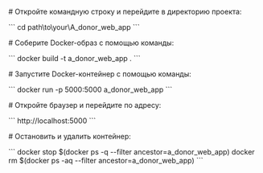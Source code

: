 \# Откройте командную строку и перейдите в директорию проекта:

\```
cd path\to\your\A_donor_web_app
\```

\# Соберите Docker-образ с помощью команды:

\```
docker build -t a_donor_web_app .
\```

\# Запустите Docker-контейнер с помощью команды:

\```
docker run -p 5000:5000 a_donor_web_app
\```

\# Откройте браузер и перейдите по адресу:

\```
http://localhost:5000
\```

\# Остановить и удалить контейнер:

\```
docker stop $(docker ps -q --filter ancestor=a_donor_web_app)
docker rm $(docker ps -aq --filter ancestor=a_donor_web_app)
\```
